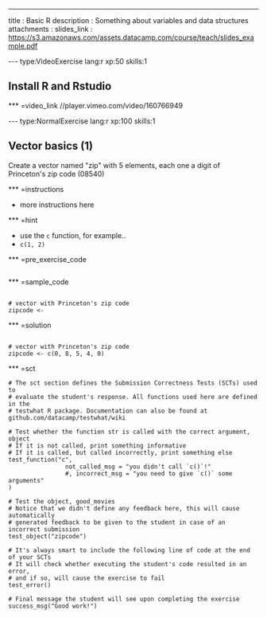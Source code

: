 
---
title       : Basic R
description : Something about variables and data structures
attachments :
  slides_link : https://s3.amazonaws.com/assets.datacamp.com/course/teach/slides_example.pdf

--- type:VideoExercise lang:r xp:50 skills:1
## Install R and Rstudio

*** =video_link
//player.vimeo.com/video/160766949

--- type:NormalExercise lang:r xp:100 skills:1
## Vector basics (1)

Create a vector named "zip" with 5 elements, each one a digit of Princeton's zip code (08540)

*** =instructions
- more instructions here

*** =hint
- use the `c` function, for example..
- `c(1, 2)`

*** =pre_exercise_code
```{r}

```

*** =sample_code
```{r}

# vector with Princeton's zip code
zipcode <- 

```

*** =solution
```{r}

# vector with Princeton's zip code
zipcode <- c(0, 8, 5, 4, 0)

```

*** =sct
```{r}
# The sct section defines the Submission Correctness Tests (SCTs) used to
# evaluate the student's response. All functions used here are defined in the 
# testwhat R package. Documentation can also be found at github.com/datacamp/testwhat/wiki

# Test whether the function str is called with the correct argument, object
# If it is not called, print something informative
# If it is called, but called incorrectly, print something else
test_function("c", 
                not_called_msg = "you didn't call `c()`!"
                #, incorrect_msg = "you need to give `c()` some arguments"
)

# Test the object, good_movies
# Notice that we didn't define any feedback here, this will cause automatically 
# generated feedback to be given to the student in case of an incorrect submission
test_object("zipcode")

# It's always smart to include the following line of code at the end of your SCTs
# It will check whether executing the student's code resulted in an error, 
# and if so, will cause the exercise to fail
test_error()

# Final message the student will see upon completing the exercise
success_msg("Good work!")
```
